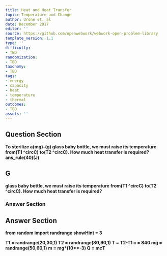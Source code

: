 ```yaml
---
title: Heat and Heat Transfer
topic: Temperature and Change
author: Urone et. al
date: December 2017
editor: ''
source: https://github.com/openwebwork/webwork-open-problem-library
template_version: 1.1
type: ''
difficulty:
- TBD
randomization:
- TBD
taxonomy:
- TBD
tags:
- energy
- capacity
- heat
- temperature
- thermal
outcomes:
- TBD
assets: ''
---
```


## Question Section 

<b>
To sterilize a(mg)-(g) glass baby bottle, we must raise its temperature from(T1 ^circC) to(T2 ^circC). How much heat transfer is required?
ans_rule(40)(J)

## G
glass baby bottle, we must raise its temperature from(T1 ^circC) to(T2 ^circC). How much heat transfer is required?
### Answer Section


## Answer Section

from random import randrange
showHint = 3

T1 = randrange(20,30,1)
T2 = randrange(80,90,1)
T = T2-T1
c = 840
mg = randrange(50,60,1)
m = mg*(10**-3)
Q = m*c*T